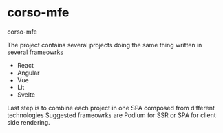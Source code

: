 # corso-mfe

corso-mfe

The project contains several projects doing the same thing
written in several frameowrks

- React
- Angular
- Vue
- Lit
- Svelte

Last step is to combine each project in one SPA composed from different technologies
Suggested frameowrks are Podium for SSR or SPA for client side rendering.
